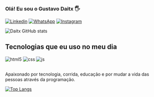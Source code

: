 ### Olá! Eu sou o Gustavo Daitx 🖐️

[![Linkedin](https://img.shields.io/badge/LinkedIn-0077B5?style=for-the-badge&logo=linkedin&logoColor=white)](https://www.linkedin.com/feed/)
[![WhatsApp](https://img.shields.io/badge/WhatsApp-25D366?style=for-the-badge&logo=whatsapp&logoColor=white)](https://api.whatsapp.com/send?phone=5551981094979)
[![Instagram](https://img.shields.io/badge/Instagram-E4405F?style=for-the-badge&logo=instagram&logoColor=white)](https://www.instagram.com/gdaitx/)



![Daitx GitHub stats](https://github-readme-stats.vercel.app/api?username=gustavodaitx&show_icons=true&theme=dracula&count_private=true)

## Tecnologias que eu uso no meu dia

<div style="display: inline_block">
  <img align="center" alt="html5" src="https://img.shields.io/badge/HTML5-E34F26?style=for-the-badge&logo=html5&logoColor=white" />
  <img align="center" alt="css" src="https://img.shields.io/badge/CSS3-1572B6?style=for-the-badge&logo=css3&logoColor=white" />
  <img align="center" alt="js" src="https://img.shields.io/badge/JavaScript-F7DF1E?style=for-the-badge&logo=javascript&logoColor=black" />
</div><br/>

Apaixonado por tecnologia, corrida, educação e por mudar a vida das pessoas através da programação.

[![Top Langs](https://github-readme-stats.vercel.app/api/top-langs/?username=gustavodaitx&layout=compact)](https://github.com/anuraghazra/github-readme-stats)

